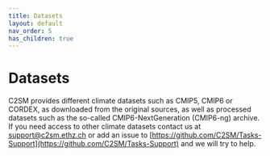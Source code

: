 ```yaml
---
title: Datasets
layout: default
nav_order: 5
has_children: true
---
```


# Datasets

C2SM provides different climate datasets such as CMIP5, CMIP6 or CORDEX, as downloaded from the original sources, as well as processed datasets such as the so-called CMIP6-NextGeneration (CMIP6-ng) archive. 
If you need access to other climate datasets contact us at [support@c2sm.ethz.ch](mailto:support@c2sm.ethz.ch) or add an issue to [https://github.com/C2SM/Tasks-Support](https://github.com/C2SM/Tasks-Support) and we will try to help.
